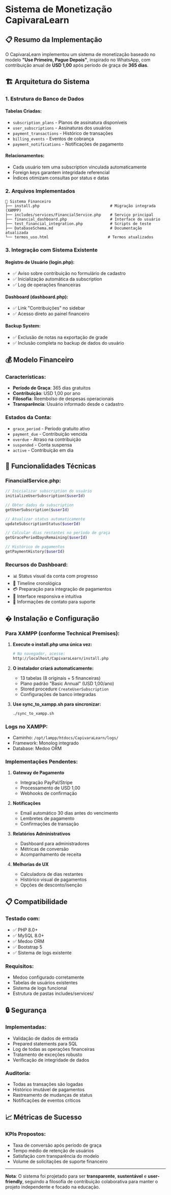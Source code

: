 # Sistema de Monetização CapivaraLearn

## 📋 Resumo da Implementação

O CapivaraLearn implementou um sistema de monetização baseado no modelo **"Use Primeiro, Pague Depois"**, inspirado no WhatsApp, com contribuição anual de **USD 1,00** após período de graça de **365 dias**.

## 🏗️ Arquitetura do Sistema

### 1. **Estrutura do Banco de Dados**

#### Tabelas Criadas:
- `subscription_plans` - Planos de assinatura disponíveis
- `user_subscriptions` - Assinaturas dos usuários
- `payment_transactions` - Histórico de transações
- `billing_events` - Eventos de cobrança
- `payment_notifications` - Notificações de pagamento

#### Relacionamentos:
- Cada usuário tem uma subscription vinculada automaticamente
- Foreign keys garantem integridade referencial
- Índices otimizam consultas por status e datas

### 2. **Arquivos Implementados**

```
📁 Sistema Financeiro
├── install.php                               # Migração integrada (XAMPP)
├── includes/services/FinancialService.php    # Serviço principal
├── financial_dashboard.php                   # Interface do usuário
├── test_financial_integration.php            # Scripts de teste
├── DatabaseSchema.md                         # Documentação atualizada
└── termos_uso.html                          # Termos atualizados
```

### 3. **Integração com Sistema Existente**

#### Registro de Usuário (login.php):
- ✅ Aviso sobre contribuição no formulário de cadastro
- ✅ Inicialização automática da subscription
- ✅ Log de operações financeiras

#### Dashboard (dashboard.php):
- ✅ Link "Contribuições" no sidebar
- ✅ Acesso direto ao painel financeiro

#### Backup System:
- ✅ Exclusão de notas na exportação de grade
- ✅ Inclusão completa no backup de dados do usuário

## 💰 Modelo Financeiro

### Características:
- **Período de Graça**: 365 dias gratuitos
- **Contribuição**: USD 1,00 por ano
- **Filosofia**: Reembolso de despesas operacionais
- **Transparência**: Usuário informado desde o cadastro

### Estados da Conta:
- `grace_period` - Período gratuito ativo
- `payment_due` - Contribuição vencida
- `overdue` - Atraso na contribuição
- `suspended` - Conta suspensa
- `active` - Contribuição em dia

## 🔧 Funcionalidades Técnicas

### FinancialService.php:
```php
// Inicializar subscription do usuário
initializeUserSubscription($userId)

// Obter dados da subscription
getUserSubscription($userId)

// Atualizar status automaticamente
updateSubscriptionStatus($userId)

// Calcular dias restantes no período de graça
getGracePeriodDaysRemaining($userId)

// Histórico de pagamentos
getPaymentHistory($userId)
```

### Recursos do Dashboard:
- 📊 Status visual da conta com progresso
- 📅 Timeline cronológica
- 💳 Preparação para integração de pagamentos
- 🎯 Interface responsiva e intuitiva
- 📧 Informações de contato para suporte

## � **Instalação e Configuração**

### Para XAMPP (conforme Technical Premises):

1. **Execute o install.php uma única vez:**
   ```bash
   # No navegador, acesse:
   http://localhost/CapivaraLearn/install.php
   ```

2. **O instalador criará automaticamente:**
   - 13 tabelas (8 originais + 5 financeiras)
   - Plano padrão "Basic Annual" (USD 1,00/ano)
   - Stored procedure `CreateUserSubscription`
   - Configurações de banco integradas

3. **Use sync_to_xampp.sh para sincronizar:**
   ```bash
   ./sync_to_xampp.sh
   ```

### Logs no XAMPP:
- Caminho: `/opt/lampp/htdocs/CapivaraLearn/logs/`
- Framework: Monolog integrado
- Database: Medoo ORM

### Implementações Pendentes:
1. **Gateway de Pagamento**
   - Integração PayPal/Stripe
   - Processamento de USD 1,00
   - Webhooks de confirmação

2. **Notificações**
   - Email automático 30 dias antes do vencimento
   - Lembretes de pagamento
   - Confirmações de transação

3. **Relatórios Administrativos**
   - Dashboard para administradores
   - Métricas de conversão
   - Acompanhamento de receita

4. **Melhorias de UX**
   - Calculadora de dias restantes
   - Histórico visual de pagamentos
   - Opções de desconto/isenção

## 📋 Compatibilidade

### Testado com:
- ✅ PHP 8.0+
- ✅ MySQL 8.0+
- ✅ Medoo ORM
- ✅ Bootstrap 5
- ✅ Sistema de logs existente

### Requisitos:
- Medoo configurado corretamente
- Tabelas de usuários existentes
- Sistema de logs funcional
- Estrutura de pastas includes/services/

## 🔒 Segurança

### Implementadas:
- Validação de dados de entrada
- Prepared statements para SQL
- Log de todas as operações financeiras
- Tratamento de exceções robusto
- Verificação de integridade de dados

### Auditoria:
- Todas as transações são logadas
- Histórico imutável de pagamentos
- Rastreamento de mudanças de status
- Notificações de eventos críticos

## 📈 Métricas de Sucesso

### KPIs Propostos:
- Taxa de conversão após período de graça
- Tempo médio de retenção de usuários
- Satisfação com transparência do modelo
- Volume de solicitações de suporte financeiro

---

**Nota**: O sistema foi projetado para ser **transparente**, **sustentável** e **user-friendly**, seguindo a filosofia de contribuição colaborativa para manter o projeto independente e focado na educação.
